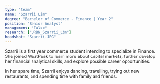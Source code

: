 ```yaml
---
type: "team"
name: "Szarrii Lim"
degree: "Bachelor of Commerce - Finance | Year 2"
position: "Senior Analyst"
management: "False"
research: ["URBN_Szarrii_Lim"]
headshot: "Szarrii.JPG"
---
```


Szarrii is a first year commerce student intending to specialize in Finance. She joined WestPeak to learn more about capital markets, further develop her financial analytical skills, and explore possible career opportunities.

In her spare time, Szarrii enjoys dancing, travelling, trying out new restaurants, and spending time with family and friends.